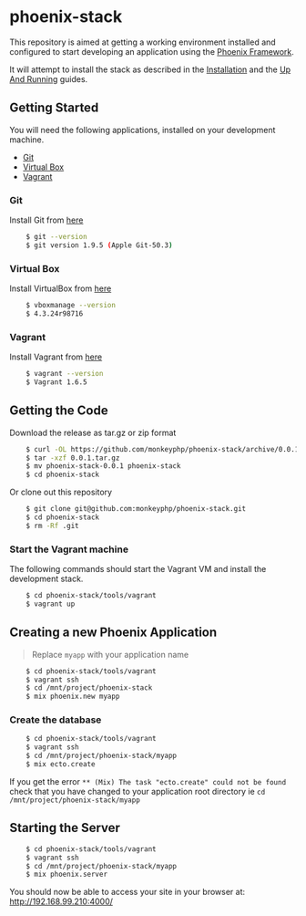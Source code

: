 # phoenix-stack

This repository is aimed at getting a working environment installed and configured
to start developing an application using the [Phoenix Framework](http://www.phoenixframework.org/).

It will attempt to install the stack as described in the 
[Installation](http://www.phoenixframework.org/docs/installation) and the 
[Up And Running](http://www.phoenixframework.org/docs/up-and-running) guides.


## Getting Started

You will need the following applications, installed on your development
machine.

- [Git](http://git-scm.com/downloads)
- [Virtual Box](https://www.virtualbox.org/wiki/Downloads)
- [Vagrant](https://www.vagrantup.com/downloads.html)

### Git

Install Git from [here](http://git-scm.com/downloads)

```bash
    $ git --version
    $ git version 1.9.5 (Apple Git-50.3)
```

### Virtual Box

Install VirtualBox from [here](https://www.virtualbox.org/wiki/Downloads)

```bash
    $ vboxmanage --version
    $ 4.3.24r98716
```
### Vagrant

Install Vagrant from [here](https://www.vagrantup.com/downloads.html)

```bash
    $ vagrant --version
    $ Vagrant 1.6.5
```

## Getting the Code

Download the release as tar.gz or zip format

```bash
    $ curl -OL https://github.com/monkeyphp/phoenix-stack/archive/0.0.1.tar.gz
    $ tar -xzf 0.0.1.tar.gz
    $ mv phoenix-stack-0.0.1 phoenix-stack
    $ cd phoenix-stack 
```

Or clone out this repository

```bash
    $ git clone git@github.com:monkeyphp/phoenix-stack.git
    $ cd phoenix-stack
    $ rm -Rf .git
```

### Start the Vagrant machine

The following commands should start the Vagrant VM and install the development stack.

```bash    
    $ cd phoenix-stack/tools/vagrant
    $ vagrant up
```


## Creating a new Phoenix Application

> Replace `myapp` with your application name

```bash
    $ cd phoenix-stack/tools/vagrant
    $ vagrant ssh
    $ cd /mnt/project/phoenix-stack
    $ mix phoenix.new myapp
```

### Create the database

```bash
    $ cd phoenix-stack/tools/vagrant
    $ vagrant ssh
    $ cd /mnt/project/phoenix-stack/myapp
    $ mix ecto.create
```

If you get the error `** (Mix) The task "ecto.create" could not be found` check that you 
have changed to your application root directory ie `cd /mnt/project/phoenix-stack/myapp`

## Starting the Server

```bash
    $ cd phoenix-stack/tools/vagrant
    $ vagrant ssh
    $ cd /mnt/project/phoenix-stack/myapp
    $ mix phoenix.server
```


You should now be able to access your site in your browser at: http://192.168.99.210:4000/
